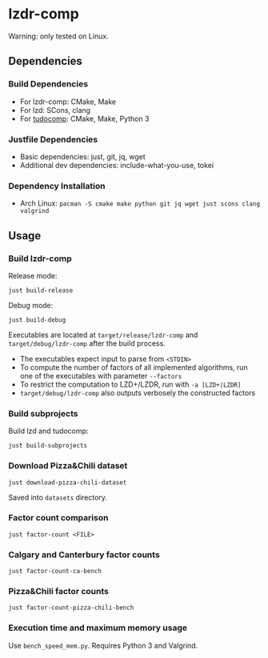 # lzdr-comp

Warning: only tested on Linux.

## Dependencies
### Build Dependencies
* For lzdr-comp: CMake, Make
* For lzd: SCons, clang
* For [tudocomp](https://tudocomp.github.io/documentation/index.html#building): CMake, Make, Python 3

### Justfile Dependencies
* Basic dependencies: just, git, jq, wget
* Additional dev dependencies: include-what-you-use, tokei

### Dependency Installation

- Arch Linux: `pacman -S cmake make python git jq wget just scons clang valgrind`

## Usage
### Build lzdr-comp
Release mode:
```
just build-release
```

Debug mode:
```
just build-debug
```

Executables are located at `target/release/lzdr-comp` and `target/debug/lzdr-comp` after the build process.

- The executables expect input to parse from `<STDIN>`
- To compute the number of factors of all implemented algorithms, run one of the executables with parameter `--factors`
- To restrict the computation to LZD+/LZDR, run with `-a [LZD+|LZDR]`
- `target/debug/lzdr-comp` also outputs verbosely the constructed factors

### Build subprojects
Build lzd and tudocomp:
```
just build-subprojects
```

### Download Pizza&Chili dataset
```
just download-pizza-chili-dataset
```
Saved into `datasets` directory.

### Factor count comparison
```
just factor-count <FILE>
```

### Calgary and Canterbury factor counts
```
just factor-count-ca-bench
```

### Pizza&Chili factor counts
```
just factor-count-pizza-chili-bench
```

### Execution time and maximum memory usage
Use `bench_speed_mem.py`. Requires Python 3 and Valgrind.
